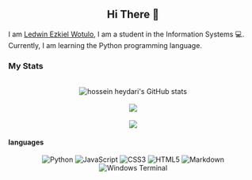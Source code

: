 <center>

## Hi There :wave:
</center>

I am [Ledwin Ezkiel Wotulo](https://page.ledwinezkiel.repl.co), I am a student in the Information Systems :computer:. Currently, I am learning the Python programming language.

### My Stats
<p align="center"><br/>
  <img src="https://github-readme-stats.vercel.app/api?username=ledwinEzkiel&show_icons=true&include_all_commits=true&theme=blue-green" alt="hossein heydari's GitHub stats" /><br/><br/>
  <img src="https://github-readme-streak-stats.herokuapp.com/?user=ledwinEzkiel&theme=blue-green"/><br/><br/>
  <img src="https://github-readme-stats.vercel.app/api/top-langs/?username=ledwinEzkiel&layout=compact&theme=chartreuse-dark&langs_count=12"/><br/>
</p>

#### languages

<center>

![Python](https://img.shields.io/badge/python-3670A0?style=for-the-badge&logo=python&logoColor=ffdd54) ![JavaScript](https://img.shields.io/badge/javascript-%23323330.svg?style=for-the-badge&logo=javascript&logoColor=%23F7DF1E) ![CSS3](https://img.shields.io/badge/css3-%231572B6.svg?style=for-the-badge&logo=css3&logoColor=white) ![HTML5](https://img.shields.io/badge/html5-%23E34F26.svg?style=for-the-badge&logo=html5&logoColor=white) ![Markdown](https://img.shields.io/badge/markdown-%23000000.svg?style=for-the-badge&logo=markdown&logoColor=white) ![Windows Terminal](https://img.shields.io/badge/Windows%20Terminal-%234D4D4D.svg?style=for-the-badge&logo=windows-terminal&logoColor=white)

</center>
